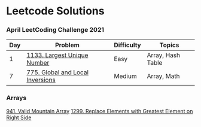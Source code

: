 # Leetcode Solutions

### April LeetCoding Challenge 2021

| Day | Problem      | Difficulty | Topics  |
|-----| ----------- | ----------- | --------|
|1    | [1133. Largest Unique Number](largest-unique-number/README.md)      | Easy      | Array, Hash Table 
|7    | [775. Global and Local Inversions](global-and-local-inversions/README.md)      | Medium      | Array, Math |



### Arrays

[941. Valid Mountain Array](valid-mountain-array/README.md)
[1299. Replace Elements with Greatest Element on Right Side](replace-elements-with-greatest-element-on-right-side/README.md)
